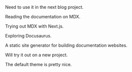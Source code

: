 Need to use it in the next blog project.

Reading the documentation on MDX.

Trying out MDX with Next.js.

Exploring Docusaurus.

A static site generator for building documentation websites.

Will try it out on a new project.

The default theme is pretty nice.